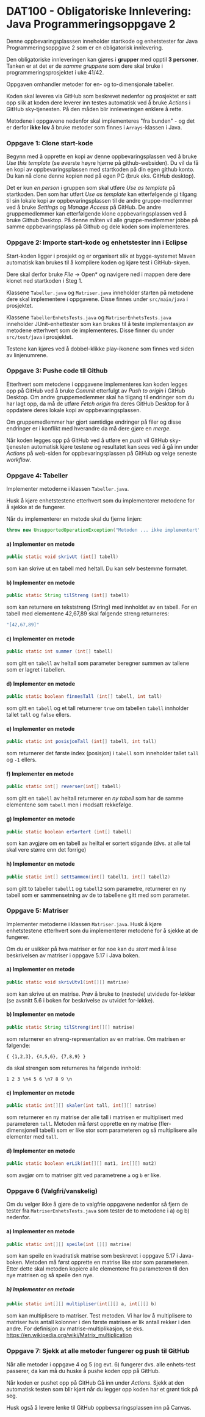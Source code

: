 # DAT100 - Obligatoriske Innlevering: Java Programmeringsoppgave 2

Denne oppbevaringsplasssen inneholder startkode og enhetstester for Java Programmeringsoppgave 2 som er en obligatorisk innlevering. 

Den obligatoriske innleveringen kan gjøres i **grupper** med opptil **3 personer**. Tanken er at det er de *samme gruppene* som dere skal bruke i programmeringsprosjektet i uke 41/42.

Oppgaven omhandler metoder for en- og to-dimensjonale tabeller. 

Koden skal leveres via GitHub som beskrevet nedenfor og prosjektet er satt opp slik at koden dere leverer inn testes automatisk ved å bruke *Actions* i GitHub sky-tjenesten. På den måden blir innleveringen enklere å rette.

Metodene i oppgavene nedenfor skal implementeres "fra bunden"  - og det er derfor **ikke lov** å bruke metoder som finnes i `Arrays`-klassen i Java.

### Oppgave 1: Clone start-kode

Begynn med å opprette en kopi av denne oppbevaringsplassen ved å bruke *Use this template* (se øverste høyre hjørne på github-websiden). Du vil da få en kopi av oppbevaringsplassen med startkoden på din egen github konto. Du kan nå clone denne kopien ned på egen PC (bruk eks. GitHub desktop). 

Det er kun *en person* i gruppen som skal utføre *Use as template* på startkoden. Den som har utført *Use as template* kan etterfølgende gi tilgang til sin lokale kopi av oppbevaringsplassen til de andre gruppe-medlemmer ved å bruke *Settings* og *Manage Access* på GitHub. De andre gruppemedlemmer kan etterfølgende klone oppbevaringsplassen ved å bruke Github Desktop. På denne måten vil alle gruppe-medlemmer jobbe på samme oppbevaringsplass på Github og dele koden som implementeres.

### Oppgave 2: Importe start-kode og enhetstester inn i Eclipse

Start-koden ligger i prosjekt og er organisert slik at bygge-systemet Maven automatisk kan brukes til å kompilere koden og kjøre test i GitHub-skyen. 

Dere skal derfor bruke *File* -> Open* og navigere ned i mappen dere dere klonet ned startkoden i Steg 1.

Klassene `Tabeller.java` og `Matriser.java` inneholder starten på metodene dere skal implementere i oppgavene. Disse finnes under `src/main/java` i prosjektet.

Klassene `TabellerEnhetsTests.java` og `MatriserEnhetsTests.java` inneholder JUnit-enhettester som kan brukes til å teste implementasjon av metodene etterhvert som de implementeres. Disse finner du under `src/test/java` i prosjektet.

Testene kan kjøres ved å dobbel-klikke play-ikonene som finnes ved siden av linjenumrene.

### Oppgave 3: Pushe code til Github 

Etterhvert som metodene i oppgavene implementeres kan koden legges opp på GitHub ved å bruke *Commit* etterfulgt av *Push to origin* i GitHub Desktop. Om andre gruppemedlemmer skal ha tilgang til endringer som du har lagt opp, da må de utføre *Fetch origin* fra deres GitHub Desktop for å oppdatere deres lokale kopi av oppbevaringsplassen. 

Om gruppemedlemmer har gjort samtidige endringer på filer og disse endringer er i konflikt med hverandre da må dere gjøre en *merge*.

Når koden legges opp på GitHub ved å utføre en *push* vil GitHub sky-tjenesten automatisk kjøre testene og resultatet kan sees ved å gå inn under *Actions* på web-siden for oppbevaringsplassen på GitHub og velge seneste *workflow*.

### Oppgave 4: Tabeller 

Implementer metoderne i klassen `Tabeller.java`. 

Husk å kjøre enhetstestene etterhvert som du implementerer metodene for å sjekke at de fungerer. 

Når du implementerer en metode skal du fjerne linjen:

```java
throw new UnsupportedOperationException("Metoden ... ikke implementert");
```

#### a) Implementer en metode

```java
public static void skrivUt (int[] tabell)
```

som kan skrive ut en tabell med heltall. Du kan selv bestemme formatet.

#### b) Implementer en metode

```java
public static String tilStreng (int[] tabell)
```

som kan returnere en tekststreng (String) med innholdet av en tabell. For en tabell med elementene 42,67,89 skal følgende streng returneres:

```java
"[42,67,89]"
```

#### c) Implementer en metode

```java
public static int summer (int[] tabell)
```

som gitt en `tabell` av heltall som parameter beregner summen av tallene som er lagret i tabellen.

#### d) Implementer en metode

```java
public static boolean finnesTall (int[] tabell, int tall)
```

som gitt en `tabell` og et tall returnerer `true` om tabellen `tabell` innholder tallet `tall` og `false` ellers.

#### e) Implementer en metode

```java
public static int posisjonTall (int[] tabell, int tall)
```

som returnerer det første index (posisjon) i `tabell` som inneholder tallet `tall` og `-1` ellers.

#### f) Implementer en metode

```java
public static int[] reverser(int[] tabell)
```

som gitt en `tabell` av heltall returnerer en *ny tabell* som har de samme elementene som `tabell` men i modsatt rekkefølge.

#### g) Implementer en metode

```java
public static boolean erSortert (int[] tabell)
```

som kan avgjøre om en tabell av heiltal er sortert stigande (dvs. at alle tal skal vere større enn det forrige)

#### h) Implementer en metode

```java
public static int[] settSammen(int[] tabell1, int[] tabell2)
```

som gitt to tabeller `tabell1` og `tabell2` som parametre, returnerer en ny tabell som er sammensetning av de to tabellene gitt med som parameter.

### Oppgave 5: Matriser

Implementer metoderne i klassen `Matriser.java`. Husk å kjøre enhetstestene etterhvert som du implementerer metodene for å sjekke at de fungerer. 

Om du er usikker på hva matriser er for noe kan du *start* med å lese beskrivelsen av matriser i oppgave 5.17 i Java boken.

#### a) Implementer en metode

```java
public static void skrivUtv1(int[][] matrise)
```

som kan skrive ut en matrise. Prøv å bruke to (nøstede) utvidede for-løkker (se avsnitt 5.6 i boken for beskrivelse av utvidet for-løkke).

#### b) Implementer en metode

```java
public static String tilStreng(int[][] matrise)
```

som returnerer en streng-representation av en matrise. Om matrisen er følgende:

```
{ {1,2,3}, {4,5,6}, {7,8,9} }
```

da skal strengen som returneres ha følgende innhold:

```
1 2 3 \n4 5 6 \n7 8 9 \n
```

#### c) Implementer en metode

```java
public static int[][] skaler(int tall, int[][] matrise)
```
som returnerer en ny matrise der alle tall i matrisen er multiplisert med parameteren `tall`. Metoden må først opprette en ny matrise (fler-dimensjonell tabell) som er like stor som parameteren og så multiplisere alle elementer med `tall`.

#### d) Implementer en metode

```java
public static boolean erLik(int[][] mat1, int[][] mat2)
```

som avgjør om to matriser gitt ved parametrene `a` og `b` er like.

### Oppgave 6 (Valgfri/vanskelig)

Om du velger ikke å gjøre de to valgfrie oppgavene nedenfor så fjern de tester fra `MatriserEnhetsTests.java` som tester de to metodene i a) og b) nedenfor.

#### a)  Implementer en metode

```java
public static int[][] speile(int [][] matrise)
```

som kan speile en kvadratisk matrise som beskrevet i oppgave 5.17 i Java-boken. Metoden må først opprette en matrise like stor som parameteren. Etter dette skal metoden kopiere alle elementene fra parameteren til den nye matrisen og så speile den nye.

##### b)  Implementer en metode

```java
public static int[][] multipliser(int[][] a, int[][] b)
```

som kan multiplisere to matriser. Test metoden. Vi har lov å multiplisere to matriser hvis antall kolonner i den første matrisen er lik antall rekker i den andre. For definisjon av matrise-multiplikasjon, se eks. https://en.wikipedia.org/wiki/Matrix_multiplication

### Oppgave 7: Sjekk at alle metoder fungerer og push til GitHub

Når alle metoder i oppgave 4 og 5 (og evt. 6) fungerer dvs. alle enhets-test passerer, da kan må du huske å pushe koden opp på GitHub. 

Når koden er pushet opp på GitHub Gå inn under *Actions*. Sjekk at den automatisk testen som blir kjørt når du legger opp koden har et grønt tick på seg. 

Husk også å levere lenke til GitHub oppbevsaringsplassen inn på Canvas.

